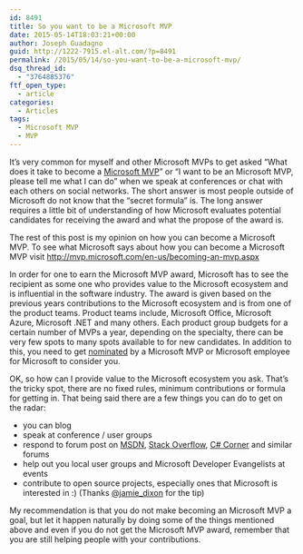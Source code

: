 ```yaml
---
id: 8491
title: So you want to be a Microsoft MVP
date: 2015-05-14T18:03:21+00:00
author: Joseph Guadagno
guid: http://1222-7915.el-alt.com/?p=8491
permalink: /2015/05/14/so-you-want-to-be-a-microsoft-mvp/
dsq_thread_id:
  - "3764885376"
ftf_open_type:
  - article
categories:
  - Articles
tags:
  - Microsoft MVP
  - MVP
---
```

It’s very common for myself and other Microsoft MVPs to get asked “What does it take to become a <a href="http://mvp.microsoft.com/en-us/overview.aspx" target="_blank">Microsoft MVP</a>” or “I want to be an Microsoft MVP, please tell me what I can do” when we speak at conferences or chat with each others on social networks. The short answer is most people outside of Microsoft do not know that the “secret formula” is. The long answer requires a little bit of understanding of how Microsoft evaluates potential candidates for receiving the award and what the propose of the award is.

The rest of this post is my opinion on how you can become a Microsoft MVP. To see what Microsoft says about how you can become a Microsoft MVP visit <a href="http://mvp.microsoft.com/en-us/becoming-an-mvp.aspx" target="_blank">http://mvp.microsoft.com/en-us/becoming-an-mvp.aspx</a>

In order for one to earn the Microsoft MVP award, Microsoft has to see the recipient as some one who provides value to the Microsoft ecosystem and is influential in the software industry. The award is given based on the previous years contributions to the Microsoft ecosystem and is from one of the product teams. Product teams include, Microsoft Office, Microsoft Azure, Microsoft .NET and many others. Each product group budgets for a certain number of MVPs a year, depending on the specialty, there can be very few spots to many spots available to for new candidates. In addition to this, you need to get <a href="http://mvp.microsoft.com/en-us/nominate-an-mvp.aspx" target="_blank">nominated</a> by a Microsoft MVP or Microsoft employee for Microsoft to consider you.

OK, so how can I provide value to the Microsoft ecosystem you ask. That’s the tricky spot, there are no fixed rules, minimum contributions or formula for getting in. That being said there are a few things you can do to get on the radar:
<ul>
	<li>you can blog</li>
	<li>speak at conference / user groups</li>
	<li>respond to forum post on <a href="https://social.msdn.microsoft.com/Forums/en-US/home" target="_blank">MSDN</a>, <a href="http://stackoverflow.com/" target="_blank">Stack Overflow</a>, <a href="http://www.c-sharpcorner.com/Forums/" target="_blank">C# Corner</a> and similar forums</li>
	<li>help out you local user groups and Microsoft Developer Evangelists at events</li>
	<li>contribute to open source projects, especially ones that Microsoft is interested in :) (Thanks <a href="https://twitter.com/jamie_dixon" target="_blank">@jamie_dixon</a> for the tip)</li>
</ul>
My recommendation is that you do not make becoming an Microsoft MVP a goal, but let it happen naturally by doing some of the things mentioned above and even if you do not get the Microsoft MVP award, remember that you are still helping people with your contributions.